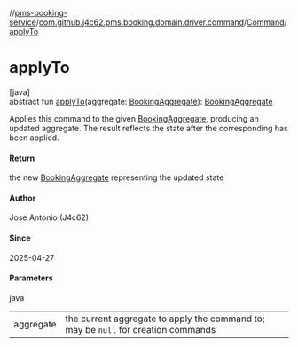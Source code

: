//[pms-booking-service](../../../index.md)/[com.github.j4c62.pms.booking.domain.driver.command](../index.md)/[Command](index.md)/[applyTo](apply-to.md)

# applyTo

[java]\
abstract fun [applyTo](apply-to.md)(aggregate: [BookingAggregate](../../com.github.j4c62.pms.booking.domain.aggregate/-booking-aggregate/index.md)): [BookingAggregate](../../com.github.j4c62.pms.booking.domain.aggregate/-booking-aggregate/index.md)

Applies this command to the given [BookingAggregate](../../com.github.j4c62.pms.booking.domain.aggregate/-booking-aggregate/index.md), producing an updated aggregate. The result reflects the state after the corresponding  has been applied.

#### Return

the new [BookingAggregate](../../com.github.j4c62.pms.booking.domain.aggregate/-booking-aggregate/index.md) representing the updated state

#### Author

Jose Antonio (J4c62)

#### Since

2025-04-27

#### Parameters

java

| | |
|---|---|
| aggregate | the current aggregate to apply the command to; may be `null` for creation commands |